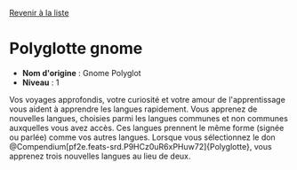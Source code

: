 [Revenir à la liste](list.md)

# Polyglotte gnome

 * **Nom d'origine** : Gnome Polyglot
 * **Niveau** : 1


<p><span id="ctl00_MainContent_DetailedOutput">Vos voyages approfondis, votre curiosité et votre amour de l'apprentissage vous aident à apprendre les langues rapidement. Vous apprenez de nouvelles langues, choisies parmi les langues communes et non communes auxquelles vous avez accès. Ces langues prennent le même forme (signée ou parlée) comme vos autres langues. Lorsque vous sélectionnez le don @Compendium[pf2e.feats-srd.P9HCz0uR6xPHuw72]{Polyglotte}, vous apprenez trois nouvelles langues au lieu de deux.&nbsp;</span></p>